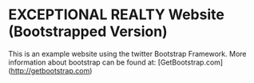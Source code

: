 # EXCEPTIONAL REALTY Website (Bootstrapped Version)

This is an example website using the twitter Bootstrap Framework.
More information about bootstrap can be found at:
[GetBootstrap.com] (http://getbootstrap.com)
